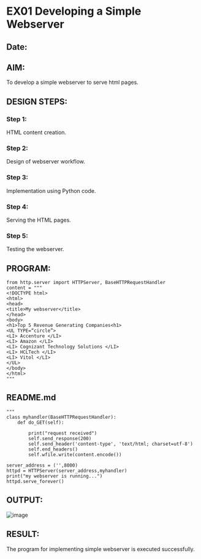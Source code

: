 # EX01 Developing a Simple Webserver
## Date:

## AIM:
To develop a simple webserver to serve html pages.

## DESIGN STEPS:
### Step 1: 
HTML content creation.

### Step 2:
Design of webserver workflow.

### Step 3:
Implementation using Python code.

### Step 4:
Serving the HTML pages.

### Step 5:
Testing the webserver.

## PROGRAM:
```
from http.server import HTTPServer, BaseHTTPRequestHandler
content = """
<!DOCTYPE html>
<html>
<head>
<title>My webserver</title>
</head>
<body>
<h1>Top 5 Revenue Generating Companies<h1>
<UL TYPE=“circle”>
<LI> Accenture </LI>		
<LI> Amazon </LI>
<LI> Cognizant Technology Solutions </LI>
<LI> HCLTech </LI>
<LI> Vitol </LI>
</UL>
</body>
</html>
"""
```
## README.md
```
"""
class myhandler(BaseHTTPRequestHandler):
    def do_GET(self):

        print("request received")
        self.send_response(200)
        self.send_header('content-type', 'text/html; charset=utf-8')
        self.end_headers()
        self.wfile.write(content.encode())

server_address = ('',8000)
httpd = HTTPServer(server_address,myhandler)
print("my webserver is running...")
httpd.serve_forever()
```
## OUTPUT:
![image](https://github.com/Irenejecinthamerlin/simplewebserver/assets/128350225/29f6d616-fa57-49c4-93be-66b93bc47d5f)
## RESULT:
The program for implementing simple webserver is executed successfully.

